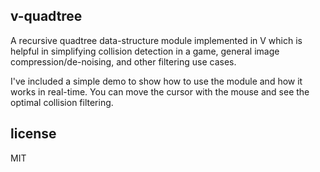 ## v-quadtree 

A recursive quadtree data-structure module implemented in V which is helpful in simplifying collision detection in a game, general image compression/de-noising, and other filtering use cases. 

I've included a simple demo to show how to use the module and how it works in real-time. You can move the cursor with the mouse and see the optimal collision filtering. 

## license
MIT